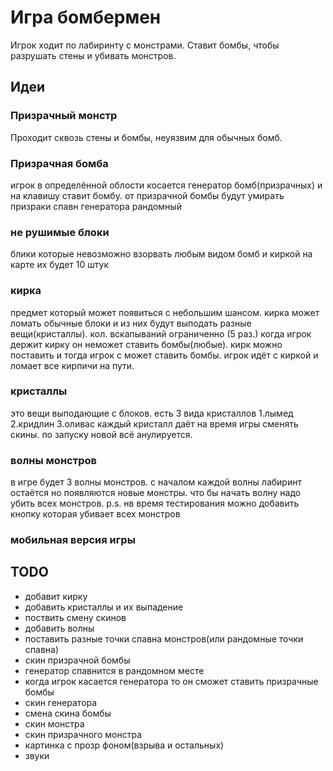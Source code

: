 # Игра бомбермен

Игрок ходит по лабиринту с монстрами. Ставит бомбы, чтобы разрушать стены и убивать монстров.

## Идеи


### Призрачный монстр

Проходит сквозь стены и бомбы, неуязвим для обычных бомб.

### Призрачная бомба
игрок в определённой облости косается генератор бомб(призрачных) и на клавишу ставит бомбу.
от призрачной бомбы будут умирать призраки
спавн генератора рандомный

### не рушимые блоки 
блики которые невозможно взорвать любым видом бомб и киркой
на карте их будет 10 штук

### кирка
предмет который может появиться с небольшим шансом.
кирка может ломать обычные блоки и из них будут выподать разные вещи(кристаллы).
кол. вскапываний ограниченно (5 раз.)
когда игрок держит кирку он неможет ставить бомбы(любые).
кирк можно поставить и тогда игрок с может ставить бомбы.
игрок идёт с киркой и ломает все кирпичи на пути.

### кристаллы
это вещи выподающие с блоков.
есть 3 вида кристаллов
1.лымед
2.кридлин
3.оливас
каждый кристалл даёт на время игры сменять скины.
по запуску новой всё анулируется.

### волны монстров
в игре будет 3 волны монстров.
с началом каждой волны лабиринт остаётся но появляются новые монстры.
что бы начать волну надо убить всех монстров.
p.s. нв время тестирования можно добавить кнопку которая убивает всех монстров

### мобильная версия игры

## TODO

- добавит кирку
- добавить кристаллы и их выпадение 
- поствить смену скинов 
- добавить волны
- поставить разные точки спавна монстров(или рандомные точки спавна)
- скин призрачной бомбы
- генератор спавнится в рандомном месте
- когда игрок касается генератора то он сможет ставить призрачные бомбы
- скин генератора 
- смена скина бомбы
- скин монстра
- скин призрачного монстра
- картинка с прозр фоном(взрыва и остальных)
- звуки